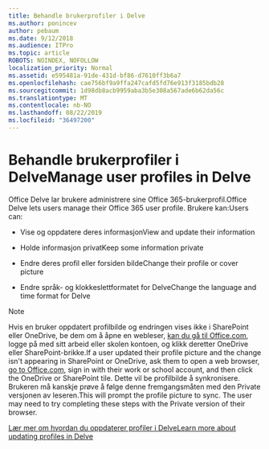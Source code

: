 ```yaml
---
title: Behandle brukerprofiler i Delve
ms.author: ponincev
author: pebaum
ms.date: 9/12/2018
ms.audience: ITPro
ms.topic: article
ROBOTS: NOINDEX, NOFOLLOW
localization_priority: Normal
ms.assetid: e595481a-91de-431d-bf86-d7610ff3b6a7
ms.openlocfilehash: cae756bf9a9ffa247cafd5fd76e913f3185bdb28
ms.sourcegitcommit: 1d98db8acb9959aba3b5e308a567ade6b62da56c
ms.translationtype: MT
ms.contentlocale: nb-NO
ms.lasthandoff: 08/22/2019
ms.locfileid: "36497200"
---
```

# <a name="manage-user-profiles-in-delve"></a><span data-ttu-id="08140-102">Behandle brukerprofiler i Delve</span><span class="sxs-lookup"><span data-stu-id="08140-102">Manage user profiles in Delve</span></span>

<span data-ttu-id="08140-103">Office Delve lar brukere administrere sine Office 365-brukerprofil.</span><span class="sxs-lookup"><span data-stu-id="08140-103">Office Delve lets users manage their Office 365 user profile.</span></span> <span data-ttu-id="08140-104">Brukere kan:</span><span class="sxs-lookup"><span data-stu-id="08140-104">Users can:</span></span>
  
- <span data-ttu-id="08140-105">Vise og oppdatere deres informasjon</span><span class="sxs-lookup"><span data-stu-id="08140-105">View and update their information</span></span>
    
- <span data-ttu-id="08140-106">Holde informasjon privat</span><span class="sxs-lookup"><span data-stu-id="08140-106">Keep some information private</span></span>
    
- <span data-ttu-id="08140-107">Endre deres profil eller forsiden bilde</span><span class="sxs-lookup"><span data-stu-id="08140-107">Change their profile or cover picture</span></span>
    
- <span data-ttu-id="08140-108">Endre språk- og klokkeslettformatet for Delve</span><span class="sxs-lookup"><span data-stu-id="08140-108">Change the language and time format for Delve</span></span>
    
> [!NOTE]
> <span data-ttu-id="08140-109">Hvis en bruker oppdatert profilbilde og endringen vises ikke i SharePoint eller OneDrive, be dem om å åpne en webleser, [kan du gå til Office.com](https://www.office.com), logge på med sitt arbeid eller skolen kontoen, og klikk deretter OneDrive eller SharePoint-brikke.</span><span class="sxs-lookup"><span data-stu-id="08140-109">If a user updated their profile picture and the change isn't appearing in SharePoint or OneDrive, ask them to open a web browser, [go to Office.com](https://www.office.com), sign in with their work or school account, and then click the OneDrive or SharePoint tile.</span></span> <span data-ttu-id="08140-110">Dette vil be profilbilde å synkronisere. Brukeren må kanskje prøve å følge denne fremgangsmåten med den Private versjonen av leseren.</span><span class="sxs-lookup"><span data-stu-id="08140-110">This will prompt the profile picture to sync. The user may need to try completing these steps with the Private version of their browser.</span></span> 
  
[<span data-ttu-id="08140-111">Lær mer om hvordan du oppdaterer profiler i Delve</span><span class="sxs-lookup"><span data-stu-id="08140-111">Learn more about updating profiles in Delve</span></span>](https://go.microsoft.com/fwlink/?linkid=735070)
  

